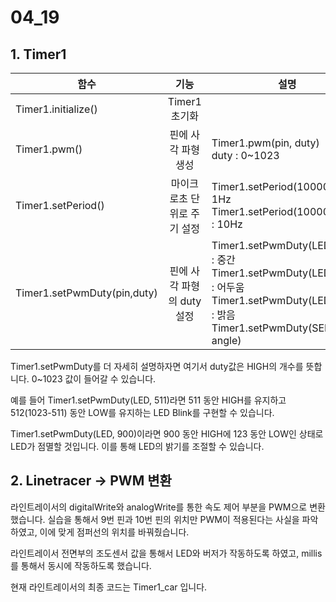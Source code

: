 # 04_19

## 1. Timer1

|함수|기능|설명|
|------|:---:|---|
|Timer1.initialize()|Timer1 초기화||
|Timer1.pwm()|핀에 사각 파형 생성|Timer1.pwm(pin, duty)<br>duty : 0~1023|
|Timer1.setPeriod()|마이크로초 단위로 주기 설정|Timer1.setPeriod(1000000) : 1Hz<br>Timer1.setPeriod(1000000/10) : 10Hz|
|Timer1.setPwmDuty(pin,duty)|핀에 사각 파형의 duty 설정|Timer1.setPwmDuty(LED, 511) : 중간<br>Timer1.setPwmDuty(LED, 100) : 어두움<br>Timer1.setPwmDuty(LED, 900) : 밝음<br>Timer1.setPwmDuty(SERVO, angle)|

Timer1.setPwmDuty를 더 자세히 설명하자면 여기서 duty값은 HIGH의 개수를 뜻합니다. 0~1023 값이 들어갈 수 있습니다. 

예를 들어 Timer1.setPwmDuty(LED, 511)라면 511 동안 HIGH를 유지하고 512(1023-511) 동안 LOW를 유지하는 LED Blink를 구현할 수 있습니다. 

Timer1.setPwmDuty(LED, 900)이라면 900 동안 HIGH에 123 동안 LOW인 상태로 LED가 점멸할 것입니다. 이를 통해 LED의 밝기를 조절할 수 있습니다.

## 2. Linetracer -> PWM 변환

라인트레이서의 digitalWrite와 analogWrite를 통한 속도 제어 부분을 PWM으로 변환했습니다. 실습을 통해서 9번 핀과 10번 핀의 위치만 PWM이 적용된다는 사실을 파악하였고, 이에 맞게 점퍼선의 위치를 바꿔줬습니다.

라인트레이서 전면부의 조도센서 값을 통해서 LED와 버저가 작동하도록 하였고, millis를 통해서 동시에 작동하도록 했습니다.

현재 라인트레이서의 최종 코드는 Timer1_car 입니다.
